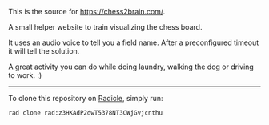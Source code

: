This is the source for https://chess2brain.com/.

A small helper website to train visualizing the chess board.

It uses an audio voice to tell you a field name.
After a preconfigured timeout it will tell the solution.

A great activity you can do while doing laundry, walking the dog or driving to work. :)

---

To clone this repository on [Radicle](https://radicle.xyz), simply run:

    rad clone rad:z3HKAdP2dwT5378NT3CWjGvjcnthu

